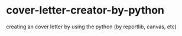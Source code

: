 # cover-letter-creator-by-python
creating an cover letter by using the python (by reportlib, canvas, etc)
